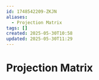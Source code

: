 ```yaml
---
id: 1748542209-ZKJN
aliases:
  - Projection Matrix
tags: []
created: 2025-05-30T10:58
updated: 2025-05-30T11:29
---
```


# Projection Matrix
